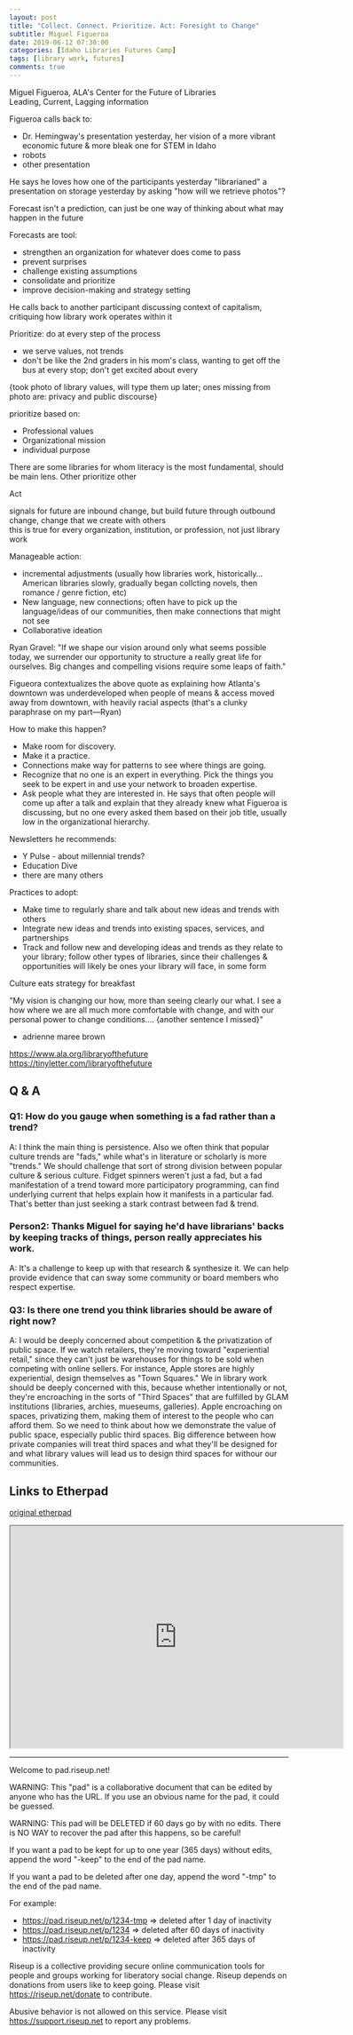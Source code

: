 ```yaml
---
layout: post
title: "Collect. Connect. Prioritize. Act: Foresight to Change"
subtitle: Miguel Figueroa
date: 2019-06-12 07:30:00
categories: [Idaho Libraries Futures Camp]
tags: [library work, futures]
comments: true
---
```


Miguel Figueroa, ALA's Center for the Future of Libraries  
Leading, Current, Lagging information  


Figueroa calls back to: 
- Dr. Hemingway's presentation yesterday, her vision of a more vibrant economic future & more bleak one for STEM in Idaho  
- robots  
- other presentation  

He says he loves how one of the participants yesterday "librarianed" a presentation on storage yesterday by asking "how will we retrieve photos"?  

Forecast isn't a prediction, can just be one way of thinking about what may happen in the future  

Forecasts are tool:  
- strengthen an organization for whatever does come to pass 
- prevent surprises  
- challenge existing assumptions  
- consolidate and prioritize  
- improve decision-making and strategy setting  

He calls back to another participant discussing context of capitalism, critiquing how library work operates within it 

Prioritize: do at every step of the process  
- we serve values, not trends  
- don't be like the 2nd graders in his mom's class, wanting to get off the bus at every stop; don't get excited about every 


{took photo of library values, will type them up later; ones missing from photo are: privacy and public discourse}  

prioritize based on:  
- Professional values
- Organizational mission  
- individual purpose  

There are some libraries for whom literacy is the most fundamental, should be main lens. Other prioritize other 

Act  

signals for future are inbound change, but build future through outbound change, change that we create with others  
this is true for every organization, institution, or profession, not just library work  


Manageable action:  
- incremental adjustments (usually how libraries work, historically… American libraries slowly, gradually began collcting novels, then romance / genre fiction, etc)  
- New language, new connections; often have to pick up the language/ideas of our communities, then make connections that might not see   
- Collaborative ideation  

Ryan Gravel: "If we shape our vision around only what seems possible today, we surrender our opportunity to structure a really great life for ourselves. Big changes and compelling visions require some leaps of faith."

Figueora contextualizes the above quote as explaining how Atlanta's downtown was underdeveloped when people of means & access moved away from downtown, with heavily racial aspects (that's a clunky paraphrase on my part—Ryan)  

How to make this happen?  
- Make room for discovery.  
- Make it a practice.  
- Connections make way for patterns to see where things are going.  
- Recognize that no one is an expert in everything. Pick the things you seek to be expert in and use your network to broaden expertise.  
- Ask people what they are interested in. He says that often people will come up after a talk and explain that they already knew what Figueroa is discussing, but no one every asked them based on their job title, usually low in the organizational hierarchy.   

Newsletters he recommends: 
- Y Pulse - about millennial trends?  
- Education Dive  
- there are many others  

Practices to adopt:  
- Make time to regularly share and talk about new ideas and trends with others  
- Integrate new ideas and trends into existing spaces, services, and partnerships  
- Track and follow new and developing ideas and trends as they relate to your library; follow other types of libraries, since their challenges & opportunities will likely be ones your library will face, in some form  

Culture eats strategy for breakfast  

"My vision is changing our how, more than seeing clearly our what. I see a how where we are all much more comfortable with change, and with our personal power to change conditions…. {another sentence I missed}"  
- adrienne maree brown  

https://www.ala.org/libraryofthefuture  
https://tinyletter.com/libraryofthefuture  

## Q & A  

### Q1: How do you gauge when something is a fad rather than a trend?  
A: I think the main thing is persistence. Also we often think that popular culture trends are "fads," while what's in literature or scholarly is more "trends." We should challenge that sort of strong division between popular culture & serious culture. Fidget spinners weren't just a fad, but a fad manifestation of a trend toward more participatory programming, can find underlying current that helps explain how it manifests in a particular fad. That's better than just seeking a stark contrast between fad & trend.  

### Person2: Thanks Miguel for saying he'd have librarians' backs by keeping tracks of things, person really appreciates his work.  
A: It's a challenge to keep up with that research & synthesize it. We can help provide evidence that can sway some community or board members who respect expertise.  

### Q3: Is there one trend you think libraries should be aware of right now?  
A: I would be deeply concerned about competition & the privatization of public space. If we watch retailers, they're moving toward "experiential retail," since they can't just be warehouses for things to be sold when competing with online sellers. For instance, Apple stores are highly experiential, design themselves as "Town Squares." We in library work should be deeply concerned with this, because whether intentionally or not, they're encroaching in the sorts of "Third Spaces" that are fulfilled by GLAM institutions (libraries, archies, mueseums, galleries). Apple encroaching on spaces, privatizing them, making them of interest to the people who can afford them. So we need to think about how we demonstrate the value of public space, especially public third spaces. Big difference between how private companies will treat third spaces and what they'll be designed for and what library values will lead us to design third spaces for withour our communities.  

## Links to Etherpad  

[original etherpad](https://pad.riseup.net/p/r.f9a69b3518057dbff166b66fa0aa7f26)  

<iframe name="embed_readonly" src="https://pad.riseup.net/p/r.f9a69b3518057dbff166b66fa0aa7f26?showControls=true&showChat=true&showLineNumbers=true&useMonospaceFont=false" width="600" height="400"></iframe>

---  
Welcome to pad.riseup.net!

WARNING: This "pad" is a collaborative document that can be edited by anyone who has the URL. If you use an obvious name for the pad, it could be guessed.

WARNING: This pad will be DELETED if 60 days go by with no edits. There is NO WAY to recover the pad after this happens, so be careful!

If you want a pad to be kept for up to one year (365 days) without edits, append the word "-keep" to the end of the pad name.

If you want a pad to be deleted after one day, append the word "-tmp" to the end of the pad name.

For example:
* https://pad.riseup.net/p/1234-tmp => deleted after 1 day of inactivity
* https://pad.riseup.net/p/1234 => deleted after 60 days of inactivity
* https://pad.riseup.net/p/1234-keep => deleted after 365 days of inactivity

Riseup is a collective providing secure online communication tools for people and groups working for liberatory social change. Riseup depends on donations from users like to keep going. Please visit https://riseup.net/donate to contribute.

Abusive behavior is not allowed on this service. Please visit https://support.riseup.net to report any problems.